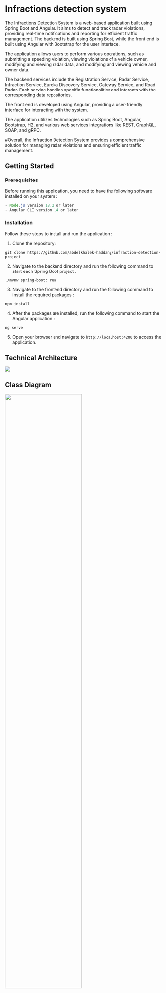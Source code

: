# Infractions detection system

The Infractions Detection System is a web-based application built using Spring Boot and Angular. It aims to detect and track radar violations, providing real-time notifications and reporting for efficient traffic management. The backend is built using Spring Boot, while the front end is built using Angular with Bootstrap for the user interface.

The application allows users to perform various operations, such as submitting a speeding violation, viewing violations of a vehicle owner, modifying and viewing radar data, and modifying and viewing vehicle and owner data.

The backend services include the Registration Service, Radar Service, Infraction Service, Eureka Discovery Service, Gateway Service, and Road Radar. Each service handles specific functionalities and interacts with the corresponding data repositories.

The front end is developed using Angular, providing a user-friendly interface for interacting with the system.

The application utilizes technologies such as Spring Boot, Angular, Bootstrap, H2, and various web services integrations like REST, GraphQL, SOAP, and gRPC.

#Overall, the Infraction Detection System provides a comprehensive solution for managing radar violations and ensuring efficient traffic management.




## Getting Started
### Prerequisites
Before running this application, you need to have the following software installed on your system :

```java
- Node.js version 18.2 or later
- Angular CLI version 14 or later
```

### Installation
Follow these steps to install and run the application :

1. Clone the repository :
```
git clone https://github.com/abdelkhalek-haddany/infraction-detection-project
```
2. Navigate to the backend directory and run the following command to start each Spring Boot project :
```
./mvnw spring-boot: run
```
3. Navigate to the frontend directory and run the following command to install the required packages :
```
npm install
```
4. After the packages are installed, run the following command to start the Angular application :
```
ng serve
```
5. Open your browser and navigate to `http://localhost:4200` to access the application.


## Technical Architecture

<img src="https://github.com/el-moudni-hicham/radar-violation-detection-system/assets/85403056/f49b19b6-7f95-4f45-8b65-1060db7d9dc7">

## Class Diagram 

<img src="https://github.com/el-moudni-hicham/radar-violation-detection-system/assets/85403056/3f6bacdd-84ea-4e1e-9c9f-0ae69cca8202" width="70%">

